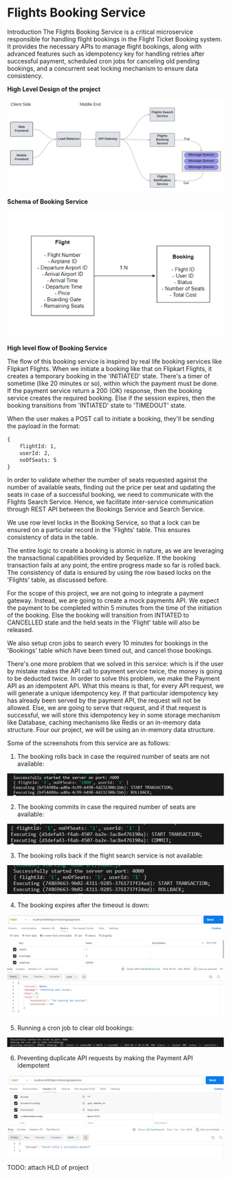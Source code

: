 # Flights Booking Service

Introduction
The Flights Booking Service is a critical microservice responsible for handling flight bookings in the Flight Ticket Booking system. It provides the necessary APIs to manage flight bookings, along with advanced features such as idempotency key for handling retries after successful payment, scheduled cron jobs for canceling old pending bookings, and a concurrent seat locking mechanism to ensure data consistency.

**High Level Design of the project**

![High Level Design of the project](src/High-Level-Design.png)

**Schema of Booking Service**

![Schema](src/Schema.png)

**High level flow of Booking Service**

The flow of this booking service is inspired by real life booking services like Flipkart Flights. When we initiate a booking like that on Flipkart Flights, it creates a temporary booking in the 'INITIATED' state. There's a timer of sometime (like 20 minutes or so), within which the payment must be done. If the payment service return a 200 (OK) response, then the booking service creates the required booking. Else if the session expires, then the booking transitions from 'INTIATED' state to 'TIMEDOUT' state.

When the user makes a POST call to initiate a booking, they'll be sending the payload in the format:

```
{
    flightId: 1,
    userId: 2,
    noOfSeats: 5
}
```

In order to validate whether the number of seats requested against the number of available seats, finding out the price per seat and updating the seats in case of a successful booking, we need to communicate with the Flights Search Service. Hence, we facilitate inter-service communication through REST API between the Bookings Service and Search Service.

We use row level locks in the Booking Service, so that a lock can be ensured on a particular record in the 'Flights' table. This ensures consistency of data in the table.

The entire logic to create a booking is atomic in nature, as we are leveraging the transactional capabilities provided by Sequelize. If the booking transaction fails at any point, the entire progress made so far is rolled back. The consistency of data is ensured by using the row based locks on the 'Flights' table, as discussed before.

For the scope of this project, we are not going to integrate a payment gateway. Instead, we are going to create a mock payments API. We expect the payment to be completed within 5 minutes from the time of the initiation of the booking. Else the booking will transition from INTIATED to CANCELLED state and the held seats in the 'Flight' table will also be released.

We also setup cron jobs to search every 10 minutes for bookings in the 'Bookings' table which have been timed out, and cancel those bookings.

There's one more problem that we solved in this service: which is if the user by mistake makes the API call to payment service twice, the money is going to be deducted twice. In order to solve this problem, we make the Payment API as an idempotent API. What this means is that, for every API request, we will generate a unique idempotency key. If that particular idempotency key has already been served by the payment API, the request will not be allowed. Else, we are going to serve that request, and if that request is successful, we will store this idempotency key in some storage mechanism like Database, caching mechanisms like Redis or an in-memory data structure. Four our project, we will be using an in-memory data structure.


Some of the screenshots from this service are as follows:

1. The booking rolls back in case the required number of seats are not available: 

![Booking transaction rolls back](src/Booking_transaction_rollsback_when_insufficient_seats.PNG)

2. The booking commits in case the required number of seats are available:

![Booking transaction commits](src/Booking-transaction-commits.PNG)

3. The booking rolls back if the flight search service is not available:

![Booking transaction rolls back](src/Transaction_rollback_if_flight_search_Service_is_unavailable.PNG)

4. The booking expires after the timeout is down:

![Booking expires after the timeout](src/Booking_expires_after_timeout.PNG)

5. Running a cron job to clear old bookings:

![Running cron job to clear old bookings](src/Cron_job_to_clear_old_bookings.PNG)

6. Preventing duplicate API requests by making the Payment API idempotent

![Idmepotent Payment API](src/Idempotent_API.PNG)


TODO: attach HLD of project